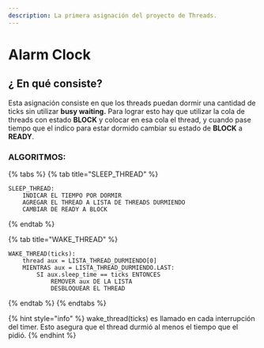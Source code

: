 ```yaml
---
description: La primera asignación del proyecto de Threads.
---
```


# Alarm Clock

## ¿ En qué consiste?

Esta asignación consiste en que los threads puedan dormir una cantidad de ticks sin utilizar  **busy waiting.**   Para lograr esto hay que utilizar la cola de threads con estado **BLOCK** y colocar en esa cola el thread, y cuando pase tiempo que el indico para estar dormido cambiar su estado de **BLOCK** a **READY**. 

### ALGORITMOS:

{% tabs %}
{% tab title="SLEEP\_THREAD" %}
```text
SLEEP_THREAD:
    INDICAR EL TIEMPO POR DORMIR
    AGREGAR EL THREAD A LISTA DE THREADS DURMIENDO
    CAMBIAR DE READY A BLOCK
```
{% endtab %}

{% tab title="WAKE\_THREAD" %}
```
WAKE_THREAD(ticks):
    thread aux = LISTA_THREAD_DURMIENDO[0]
    MIENTRAS aux = LISTA_THREAD_DURMIENDO.LAST:
        SI aux.sleep_time == ticks ENTONCES 
            REMOVER aux DE LA LISTA
            DESBLOQUEAR EL THREAD
```
{% endtab %}
{% endtabs %}

{% hint style="info" %}
wake\_thread\(ticks\) es llamado en cada interrupción del timer. Esto asegura que el thread durmió al menos el tiempo que el pidió.
{% endhint %}



